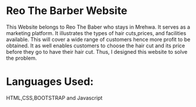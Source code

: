 # Reo The Barber Website

This Website belongs to Reo The Baber who stays in Mrehwa. It serves as a marketing platform. It illustrates the types of hair cuts,prices, and facilities available. This will cover a wide range of customers hence more profit to be obtained. It as well enables customers to choose the hair cut and its price before they go to have their hair cut. Thus, I designed this website to solve the problem.

# Languages Used:

HTML,CSS,BOOTSTRAP and Javascript
